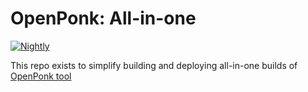 # OpenPonk: All-in-one

[![Nightly](https://github.com/OpenPonk/all-in-one/actions/workflows/nightly.yml/badge.svg)](https://github.com/OpenPonk/all-in-one/actions/workflows/nightly.yml)

This repo exists to simplify building and deploying all-in-one builds of [OpenPonk tool](https://openponk.org)
